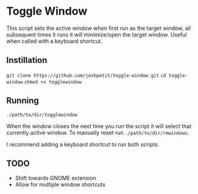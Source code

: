 # Toggle Window
This script sets the active window when first run as the target window, all subsequent times it
runs it will minimize/open the target window. Useful when called with a keyboard shortcut.

## Instillation
`git clone https://github.com/joshpetit/toggle-window.git`
`cd toggle-window`
`chmod +x togglewindow`

## Running
`./path/to/dir/togglewindow`

When the window closes the next time you run the script it will select that currently active window.
To manually reset run
`./path/to/dir/rmwindows`.

I recommend adding a keyboard shortcut to run both scripts.

## TODO
- Shift towards GNOME extension
- Allow for multiple window shortcuts
